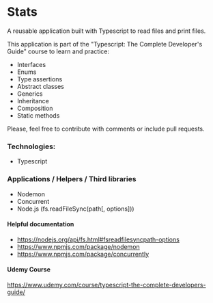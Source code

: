 # Stats

A reusable application built with Typescript to read files and print files.

This application is part of the "Typescript: The Complete Developer's Guide" course to learn and practice:

- Interfaces
- Enums
- Type assertions
- Abstract classes
- Generics
- Inheritance
- Composition
- Static methods

Please, feel free to contribute with comments or include pull requests.

### Technologies:

- Typescript

### Applications / Helpers / Third libraries

- Nodemon
- Concurrent
- Node.js (fs.readFileSync(path[, options]))

#### Helpful documentation

- https://nodejs.org/api/fs.html#fsreadfilesyncpath-options
- https://www.npmjs.com/package/nodemon
- https://www.npmjs.com/package/concurrently

#### Udemy Course

https://www.udemy.com/course/typescript-the-complete-developers-guide/
